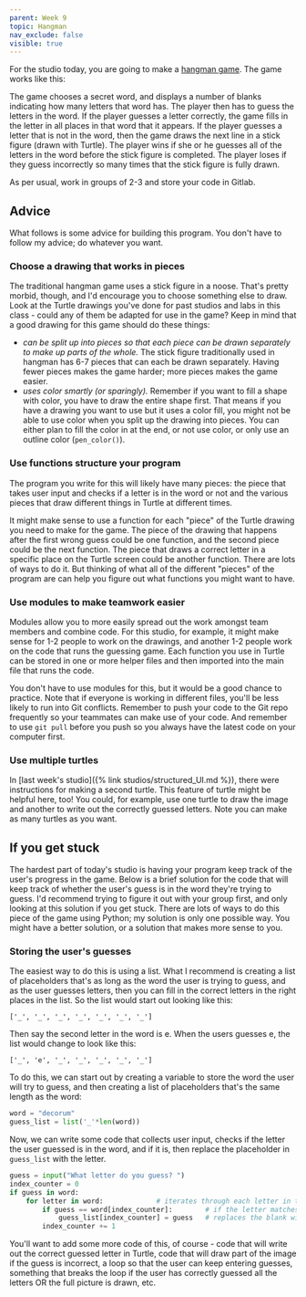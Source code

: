 ```yaml
---
parent: Week 9
topic: Hangman
nav_exclude: false
visible: true
---
```


For the studio today, you are going to make a [hangman game](https://en.wikipedia.org/wiki/Hangman_(game)). The game works like this:

The game chooses a secret word, and displays a number of blanks indicating how many letters that word has. The player then has to guess the letters in the word. If the player guesses a letter correctly, the game fills in the letter in all places in that word that it appears.   If the player guesses a letter that is not in the word, then the game draws the next line in a stick figure (drawn with Turtle). The player wins if she or he guesses all of the letters in the word before the stick figure is completed. The player loses if they guess incorrectly so many times that the stick figure is fully drawn.

As per usual, work in groups of 2-3 and store your code in Gitlab.

## Advice

What follows is some advice for building this program. You don't have to follow my advice; do whatever you want.

### Choose a drawing that works in pieces

The traditional hangman game uses a stick figure in a noose. That's pretty morbid, though, and I'd encourage you to choose something else to draw. Look at the Turtle drawings you've done for past studios and labs in this class - could any of them be adapted for use in the game? Keep in mind that a good drawing for this game should do these things:

* *can be split up into pieces so that each piece can be drawn separately to make up parts of the whole.* The stick figure traditionally used in hangman has 6-7 pieces that can each be drawn separately. Having fewer pieces makes the game harder; more pieces makes the game easier.
* *uses color smartly (or sparingly).* Remember if you want to fill a shape with color, you have to draw the entire shape first. That means if you have a drawing you want to use but it uses a color fill, you might not be able to use color when you split up the drawing into pieces. You can either plan to fill the color in at the end, or not use color, or only use an outline color (`pen_color()`).

### Use functions structure your program

The program you write for this will likely have many pieces: the piece that takes user input and checks if a letter is in the word or not and the various pieces that draw different things in Turtle at different times. 

It might make sense to use a function for each "piece" of the Turtle drawing you need to make for the game. The piece of the drawing that happens after the first wrong guess could be one function, and the second piece could be the next function. The piece that draws a correct letter in a specific place on the Turtle screen could be another function. There are lots of ways to do it. But thinking of what all of the different "pieces" of the program are can help you figure out what functions you might want to have.

### Use modules to make teamwork easier

Modules allow you to more easily spread out the work amongst team members and combine code. For this studio, for example, it might make sense for 1-2 people to work on the drawings, and another 1-2 people work on the code that runs the guessing game. Each function you use in Turtle can be stored in one or more helper files and then imported into the main file that runs the code. 

You don't have to use modules for this, but it would be a good chance to practice. Note that if everyone is working in different files, you'll be less likely to run into Git conflicts. Remember to push your code to the Git repo frequently so your teammates can make use of your code. And remember to use `git pull` before you push so you always have the latest code on your computer first.

### Use multiple turtles

In [last week's studio]({% link studios/structured_UI.md %}), there were instructions for making a second turtle. This feature of turtle might be helpful here, too! You could, for example, use one turtle to draw the image and another to write out the correctly guessed letters. Note you can make as many turtles as you want. 

## If you get stuck

The hardest part of today's studio is having your program keep track of the user's progress in the game. Below is a brief solution for the code that will keep track of whether the user's guess is in the word they're trying to guess. I'd recommend trying to figure it out with your group first, and only looking at this solution if you get stuck. There are lots of ways to do this piece of the game using Python; my solution is only one possible way. You might have a better solution, or a solution that makes more sense to you.

### Storing the user's guesses

The easiest way to do this is using a list. What I recommend is creating a list of placeholders that's as long as the word the user is trying to guess, and as the user guesses letters, then you can fill in the correct letters in the right places in the list. So the list would start out looking like this:

```
['_', '_', '_', '_', '_', '_', '_']
```
Then say the second letter in the word is e. When the users guesses e, the list would change to look like this:

```
['_', 'e', '_', '_', '_', '_', '_']
```

To do this, we can start out by creating a variable to store the word the user will try to guess, and then creating a list of placeholders that's the same length as the word:

```python
word = "decorum"   
guess_list = list('_'*len(word)) 
```   

Now, we can write some code that collects user input, checks if the letter the user guessed is in the word, and if it is, then replace the placeholder in `guess_list` with the letter.

```python
guess = input("What letter do you guess? ")
index_counter = 0  
if guess in word:           
	for letter in word:             # iterates through each letter in the word
		if guess == word[index_counter]:        # if the letter matches the user's guess, finds the corresponding index number
			guess_list[index_counter] = guess   # replaces the blank with the guessed letter in guess_list by finding the matching index number
		index_counter += 1
```

You'll want to add some more code of this, of course - code that will write out the correct guessed letter in Turtle, code that will draw part of the image if the guess is incorrect, a loop so that the user can keep entering guesses, something that breaks the loop if the user has correctly guessed all the letters OR the full picture is drawn, etc.
